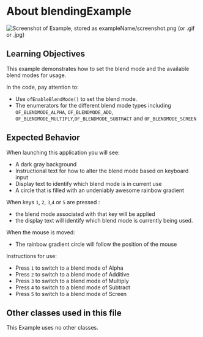 # About blendingExample

![Screenshot of Example, stored as exampleName/screenshot.png (or .gif or .jpg)](blendingExample.png)

## Learning Objectives

This example demonstrates how to set the blend mode and the available blend modes for usage.

In the code, pay attention to:

* Use ```ofEnableBlendMode()``` to set the blend mode.
* The enumerators for the different blend mode types including ```OF_BLENDMODE_ALPHA```, ```OF_BLENDMODE_ADD```, ```OF_BLENDMODE_MULTIPLY```,```OF_BLENDMODE_SUBTRACT``` and ```OF_BLENDMODE_SCREEN```

## Expected Behavior

When launching this application you will see:

* A dark gray background
* Instructional text for how to alter the blend mode based on keyboard input
* Display text to identify which blend mode is in current use
* A circle that is filled with an undeniably awesome rainbow gradient

When keys ```1```, ```2```, ```3```,```4``` or ```5``` are pressed :

* the blend mode associated with that key will be applied
* the display text will identify which blend mode is currently being used.

When the mouse is moved:

* The rainbow gradient circle will follow the position of the mouse

Instructions for use:

* Press ```1``` to switch to a blend mode of Alpha
* Press ```2``` to switch to a blend mode of Additive
* Press ```3``` to switch to a blend mode of Multiply
* Press ```4``` to switch to a blend mode of Subtract
* Press ```5``` to switch to a blend mode of Screen

## Other classes used in this file

This Example uses no other classes.
